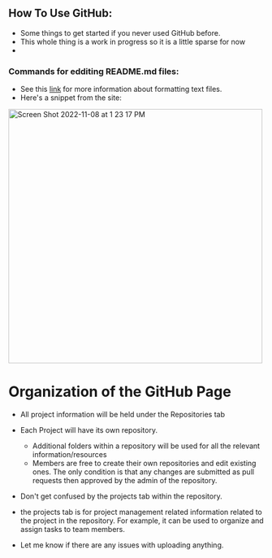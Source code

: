 ## How To Use GitHub:
- Some things to get started if you never used GitHub before. 
- This whole thing is a work in progress so it is a little sparse for now 
- 

### Commands for edditing README.md files:

- See this [link](https://docs.github.com/en/get-started/writing-on-github/getting-started-with-writing-and-formatting-on-github/basic-writing-and-formatting-syntax) for more information about formatting text files.
- Here's a snippet from the site:

<img width="500" alt="Screen Shot 2022-11-08 at 1 23 17 PM" src="https://user-images.githubusercontent.com/73149111/200645011-4929bc00-251f-4ac0-a1f7-3db1dff54a0b.png">


# Organization of the GitHub Page
- All project information will be held under the Repositories tab
- Each Project will have its own repository.
  - Additional folders within a repository will be used for all the relevant information/resources
  - Members are free to create their own repositories and edit existing ones. The only condition is that any changes are submitted as pull requests then approved by the admin of the repository. 
- Don't get confused by the projects tab within the repository.
-   the projects tab is for project management related information related to the project in the repository. For example, it can be used to organize and assign tasks to team members.

  - Let me know if there are any issues with uploading anything.
  
  
 






